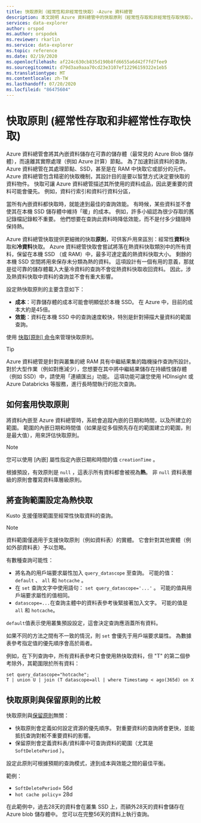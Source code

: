 ```yaml
---
title: 快取原則（經常性和非經常性快取）-Azure 資料總管
description: 本文說明 Azure 資料總管中的快取原則（經常性存取和非經常性存取快取）。
services: data-explorer
author: orspod
ms.author: orspodek
ms.reviewer: rkarlin
ms.service: data-explorer
ms.topic: reference
ms.date: 02/19/2020
ms.openlocfilehash: af224c630cb835d190b8fd6655a6d42f7fd7fee9
ms.sourcegitcommit: d79d3aa9aaa70cd23e3107ef12296159322e1eb5
ms.translationtype: MT
ms.contentlocale: zh-TW
ms.lasthandoff: 07/20/2020
ms.locfileid: "86475604"
---
```

# <a name="cache-policy-hot-and-cold-cache"></a>快取原則 (經常性存取和非經常性存取快取) 

Azure 資料總管會將其內嵌資料儲存在可靠的儲存體（最常見的 Azure Blob 儲存體），而遠離其實際處理（例如 Azure 計算）節點。 為了加速對該資料的查詢，Azure 資料總管在其處理節點、SSD，甚至是在 RAM 中快取它或部分的元件。 Azure 資料總管包含精密的快取機制，其設計目的是要以智慧方式決定要快取的資料物件。 快取可讓 Azure 資料總管描述其所使用的資料成品，因此更重要的資料可能會優先。 例如，資料行索引和資料行資料分區，

當所有內嵌資料都快取時，就能達到最佳的查詢效能。 有時候，某些資料並不會使其在本機 SSD 儲存體中維持「暖」的成本。
例如，許多小組認為很少存取的舊記錄檔記錄較不重要。
他們想要在查詢此資料時降低效能，而不是付多少錢隨時保持熱。

Azure 資料總管快取提供更細微的快取**原則**，可供客戶用來區別：經常性**資料**快取和**冷資料**快取。 Azure 資料總管快取會嘗試將落在熱資料快取類別中的所有資料，保留在本機 SSD （或 RAM）中，最多可達定義的熱資料快取大小。 剩餘的本機 SSD 空間將用來保存未分類為熱的資料。 這項設計有一個有用的意義，那就是從可靠的儲存體載入大量冷資料的查詢不會從熱資料快取收回資料。 因此，涉及熱資料快取中資料的查詢並不會有重大影響。

設定熱快取原則的主要含意如下：
* **成本**：可靠儲存體的成本可能會明顯低於本機 SSD。 在 Azure 中，目前的成本大約是45倍。
* **效能**：資料在本機 SSD 中的查詢速度較快，特別是針對掃描大量資料的範圍查詢。  

使用 [快取[原則] 命令](cache-policy.md)來管理快取原則。

> [!TIP]
>Azure 資料總管是針對與叢集的總 RAM 具有中繼結果集的臨機操作查詢所設計。
>對於大型作業（例如對應減少），您想要在其中將中繼結果儲存在持續性儲存體（例如 SSD）中，請使用「連續匯出」功能。 這項功能可讓您使用 HDInsight 或 Azure Databricks 等服務，進行長時間執行的批次查詢。
 
## <a name="how-cache-policy-is-applied"></a>如何套用快取原則

將資料內嵌至 Azure 資料總管時，系統會追蹤內嵌的日期和時間，以及所建立的範圍。 範圍的內嵌日期和時間值（如果是從多個預先存在的範圍建立的範圍，則是最大值），用來評估快取原則。

> [!NOTE]
> 您可以使用 [內嵌] 屬性指定內嵌日期和時間的值 `creationTime` 。

根據預設，有效原則是 `null` ，這表示所有資料都會被視為**熱**。
非 `null` 資料表層級的原則會覆寫資料庫層級原則。

## <a name="scoping-queries-to-hot-cache"></a>將查詢範圍設定為熱快取

Kusto 支援僅限範圍至經常性快取資料的查詢。

> [!NOTE]
> 資料範圍僅適用于支援快取原則（例如資料表）的實體。 它會針對其他實體（例如外部資料表）予以忽略。

有數種查詢可能性：
* 將名為的用戶端要求屬性加入 `query_datascope` 至查詢。
   可能的值： `default` 、 `all` 和 `hotcache` 。
* 在 `set` 查詢文字中使用語句： `set query_datascope='...'` 。
   可能的值與用戶端要求屬性的值相同。
* `datascope=...`在查詢主體中的資料表參考後緊接著加入文字。 
   可能的值是 `all` 和 `hotcache`。

`default`值表示使用叢集預設設定，這會決定查詢應涵蓋所有資料。

如果不同的方法之間有不一致的情況，則 `set` 會優先于用戶端要求屬性。 為數據表參考指定值的優先順序會高於兩者。

例如，在下列查詢中，所有資料表參考只會使用熱快取資料，但 "T" 的第二個參考除外，其範圍限於所有資料：

```kusto
set query_datascope="hotcache";
T | union U | join (T datascope=all | where Timestamp < ago(365d) on X
```

## <a name="cache-policy-vs-retention-policy"></a>快取原則與保留原則的比較

快取原則與[保留原則](./retentionpolicy.md)無關： 
- 快取原則會定義如何設定資源的優先順序。 對重要資料的查詢將會更快，並能抵抗查詢對較不重要資料的影響。
- 保留原則會定義資料表/資料庫中可查詢資料的範圍（尤其是 `SoftDeletePeriod` ）。

設定此原則可根據預期的查詢模式，達到成本與效能之間的最佳平衡。

範例：
* `SoftDeletePeriod`= 56d
* `hot cache policy`= 28d

在此範例中，過去28天的資料會在叢集 SSD 上，而額外28天的資料會儲存在 Azure blob 儲存體中。
您可以在完整56天的資料上執行查詢。
 
